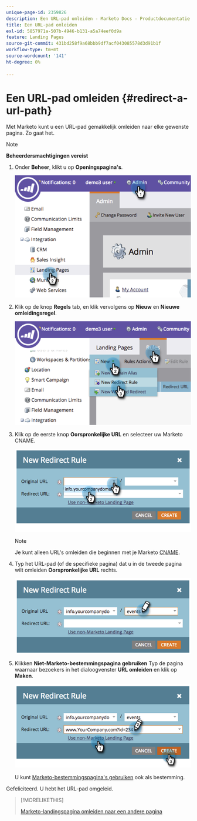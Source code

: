 ```yaml
---
unique-page-id: 2359826
description: Een URL-pad omleiden - Marketo Docs - Productdocumentatie
title: Een URL-pad omleiden
exl-id: 5857971a-507b-4946-b131-a5a74eef0d9a
feature: Landing Pages
source-git-commit: 431bd258f9a68bbb9df7acf043085578d3d91b1f
workflow-type: tm+mt
source-wordcount: '141'
ht-degree: 0%

---
```


# Een URL-pad omleiden {#redirect-a-url-path}

Met Marketo kunt u een URL-pad gemakkelijk omleiden naar elke gewenste pagina. Zo gaat het.

>[!NOTE]
>
>**Beheerdersmachtigingen vereist**

1. Onder **Beheer**, klikt u op **Openingspagina&#39;s**.

   ![](assets/image2014-9-18-13-3a43-3a29.png)

1. Klik op de knop **Regels** tab, en klik vervolgens op **Nieuw** en **Nieuwe omleidingsregel**.

   ![](assets/image2014-9-18-13-3a43-3a40.png)

1. Klik op de eerste knop **Oorspronkelijke URL** en selecteer uw Marketo CNAME.

   ![](assets/image2014-9-18-13-3a43-3a49.png)

   >[!NOTE]
   >
   >Je kunt alleen URL&#39;s omleiden die beginnen met je Marketo [CNAME](/help/marketo/product-docs/demand-generation/landing-pages/landing-page-actions/customize-your-landing-page-urls-with-a-cname.md).

1. Typ het URL-pad (of de specifieke pagina) dat u in de tweede pagina wilt omleiden **Oorspronkelijke URL** rechts.

   ![](assets/image2014-9-18-13-3a43-3a59.png)

1. Klikken **Niet-Marketo-bestemmingspagina gebruiken** Typ de pagina waarnaar bezoekers in het dialoogvenster **URL omleiden** en klik op **Maken**.

   ![](assets/image2014-9-18-13-3a44-3a7.png)

   U kunt [Marketo-bestemmingspagina&#39;s gebruiken](/help/marketo/product-docs/demand-generation/landing-pages/landing-page-actions/redirect-a-marketo-landing-page-to-another-page.md) ook als bestemming.

Gefeliciteerd.  U hebt het URL-pad omgeleid.

>[!MORELIKETHIS]
>
>[Marketo-landingspagina omleiden naar een andere pagina](/help/marketo/product-docs/demand-generation/landing-pages/landing-page-actions/redirect-a-marketo-landing-page-to-another-page.md)
